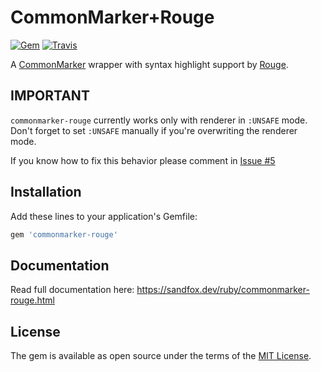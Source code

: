 # CommonMarker+Rouge

[![Gem](https://img.shields.io/gem/v/commonmarker-rouge.svg?maxAge=2592000)](https://rubygems.org/gems/commonmarker-rouge)
[![Travis](https://img.shields.io/travis/arokettu/commonmarker-rouge.svg?maxAge=2592000)](https://travis-ci.org/arokettu/commonmarker-rouge)

A [CommonMarker](https://rubygems.org/gems/commonmarker) wrapper with
syntax highlight support by [Rouge](https://rubygems.org/gems/rouge).

## IMPORTANT

`commonmarker-rouge` currently works only with renderer in `:UNSAFE` mode.
Don't forget to set `:UNSAFE` manually if you're overwriting the renderer mode.

If you know how to fix this behavior please comment in [Issue #5](https://github.com/arokettu/commonmarker-rouge/issues/5)

## Installation

Add these lines to your application's Gemfile:

```ruby
gem 'commonmarker-rouge'
```

## Documentation

Read full documentation here: <https://sandfox.dev/ruby/commonmarker-rouge.html>

## License

The gem is available as open source under the terms of the [MIT License](http://opensource.org/licenses/MIT).
